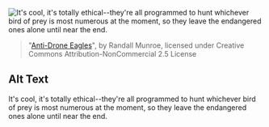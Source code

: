 ![It's cool, it's totally ethical--they're all programmed to hunt whichever bird of prey is most numerous at the moment, so they leave the endangered ones alone until near the end.](https://imgs.xkcd.com/comics/anti_drone_eagles.png)
> "[Anti-Drone Eagles](https://xkcd.com/1842/)", by Randall Munroe, licensed under Creative Commons Attribution-NonCommercial 2.5 License

## Alt Text
It's cool, it's totally ethical--they're all programmed to hunt whichever bird of prey is most numerous at the moment, so they leave the endangered ones alone until near the end.

